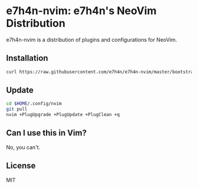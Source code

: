 # e7h4n-nvim: e7h4n's NeoVim Distribution

e7h4n-nvim is a distribution of plugins and configurations for NeoVim.

## Installation

```bash
curl https://raw.githubusercontent.com/e7h4n/e7h4n-nvim/master/bootstrap.sh -L -o - | sh
```

## Update

```bash
cd $HOME/.config/nvim
git pull
nvim +PlugUpgrade +PlugUpdate +PlugClean +q
```

## Can I use this in Vim?

No, you can't.

## License

MIT
